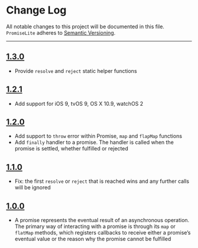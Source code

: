 # Change Log
All notable changes to this project will be documented in this file.
`PromiseLite` adheres to [Semantic Versioning](https://semver.org/).

---

## [1.3.0](https://github.com/frouo/promise-lite/releases/tag/1.3.0)

* Provide `resolve` and `reject` static helper functions

## [1.2.1](https://github.com/frouo/promise-lite/releases/tag/1.2.1)

* Add support for iOS 9, tvOS 9, OS X 10.9, watchOS 2

## [1.2.0](https://github.com/frouo/promise-lite/releases/tag/1.2.0)

* Add support to `throw` error within Promise, `map` and `flapMap` functions
* Add `finally` handler to a promise. The handler is called when the promise is settled, whether fulfilled or rejected

## [1.1.0](https://github.com/frouo/promise-lite/releases/tag/1.1.0)

* Fix: the first `resolve` or `reject` that is reached wins and any further calls will be ignored

## [1.0.0](https://github.com/frouo/promise-lite/releases/tag/1.0.0)

* A promise represents the eventual result of an asynchronous operation. The primary way of interacting with a promise is through its `map` or `flatMap` methods, which registers callbacks to receive either a promise’s eventual value or the reason why the promise cannot be fulfilled
